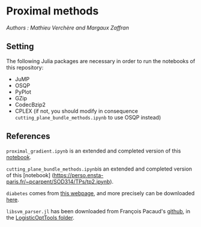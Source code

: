 # Proximal methods

_Authors : Mathieu Verchère and Margaux Zaffran_

## Setting

The following Julia packages are necessary in order to run the notebooks of this repository:
- JuMP
- OSQP
- PyPlot
- GZip
- CodecBzip2
- CPLEX (if not, you should modify in consequence ```cutting_plane_bundle_methods.ipynb``` to use OSQP instead)

## References

```proximal_gradient.ipynb``` is an extended and completed version of this [notebook](https://perso.ensta-paris.fr/~pcarpent/SOD314/TPs/tp1.ipynb).

```cutting_plane_bundle_methods.ipynb```is an extended and completed version of this [notebook]
(https://perso.ensta-paris.fr/~pcarpent/SOD314/TPs/tp2.ipynb).

```diabetes``` comes from [this webpage](https://www.csie.ntu.edu.tw/~cjlin/libsvmtools/datasets/), and more precisely can be downloaded [here](https://www.csie.ntu.edu.tw/~cjlin/libsvmtools/datasets/binary/diabetes).

```libsvm_parser.jl``` has been downloaded from François Pacaud's [github](https://github.com/frapac), in the [LogisticOptTools folder](https://github.com/frapac/LogisticOptTools.jl/tree/master/src/io).
